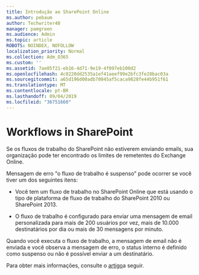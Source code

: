 ```yaml
---
title: Introdução ao SharePoint Online
ms.author: pebaum
author: Techwriter40
manager: pamgreen
ms.audience: Admin
ms.topic: article
ROBOTS: NOINDEX, NOFOLLOW
localization_priority: Normal
ms.collection: Adm_O365
ms.custom: ''
ms.assetid: 7ae05f21-eb16-4d71-9e19-4f097eb100d2
ms.openlocfilehash: 4c0220dd2535a1ef41aeef99e2bfc3fe28bac03a
ms.sourcegitcommit: a65d196d00adb70045af5caca9828fe44b951f61
ms.translationtype: MT
ms.contentlocale: pt-BR
ms.lasthandoff: 09/04/2019
ms.locfileid: "36751660"
---
```

# <a name="workflows-in-sharepoint"></a>Workflows in SharePoint

Se os fluxos de trabalho do SharePoint não estiverem enviando emails, sua organização pode ter encontrado os limites de remetentes do Exchange Online.

Mensagem de erro "o fluxo de trabalho é suspenso" pode ocorrer se você tiver um dos seguintes itens:

- Você tem um fluxo de trabalho no SharePoint Online que está usando o tipo de plataforma de fluxo de trabalho do SharePoint 2010 ou SharePoint 2013.

- O fluxo de trabalho é configurado para enviar uma mensagem de email personalizada para mais de 200 usuários por vez, mais de 10.000 destinatários por dia ou mais de 30 mensagens por minuto.

Quando você executa o fluxo de trabalho, a mensagem de email não é enviada e você observa a mensagem de erro, o status interno é definido como suspenso ou não é possível enviar a um destinatário.

Para obter mais informações, consulte o [artigo](https://docs.microsoft.com/sharepoint/support/workflows/configured-workflow-fails-running)a seguir.

